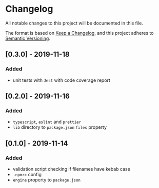 # Changelog

All notable changes to this project will be documented in this file.

The format is based on [Keep a Changelog](https://keepachangelog.com/en/1.0.0/),
and this project adheres to [Semantic Versioning](https://semver.org/spec/v2.0.0.html).

## [0.3.0] - 2019-11-18

### Added

* unit tests with `Jest` with code coverage report

## [0.2.0] - 2019-11-16

### Added

* `typescript`, `eslint` and `prettier`
* `lib` directory to `package.json` `files` property

## [0.1.0] - 2019-11-14

### Added

* validation script checking if filenames have kebab case
* `.npmrc` config
* `engine` property to `package.json`
